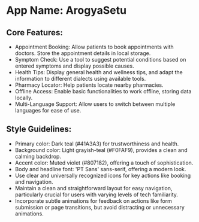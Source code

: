 # **App Name**: ArogyaSetu

## Core Features:

- Appointment Booking: Allow patients to book appointments with doctors.  Store the appointment details in local storage.
- Symptom Check: Use a tool to suggest potential conditions based on entered symptoms and display possible causes.
- Health Tips: Display general health and wellness tips, and adapt the information to different dialects using available tools.
- Pharmacy Locator: Help patients locate nearby pharmacies.
- Offline Access: Enable basic functionalities to work offline, storing data locally.
- Multi-Language Support: Allow users to switch between multiple languages for ease of use.

## Style Guidelines:

- Primary color: Dark teal (#41A3A3) for trustworthiness and health.
- Background color: Light grayish-teal (#F0FAF9), provides a clean and calming backdrop.
- Accent color: Muted violet (#807182), offering a touch of sophistication.
- Body and headline font: 'PT Sans' sans-serif, offering a modern look.
- Use clear and universally recognized icons for key actions like booking and navigation.
- Maintain a clean and straightforward layout for easy navigation, particularly crucial for users with varying levels of tech familiarity.
- Incorporate subtle animations for feedback on actions like form submission or page transitions, but avoid distracting or unnecessary animations.